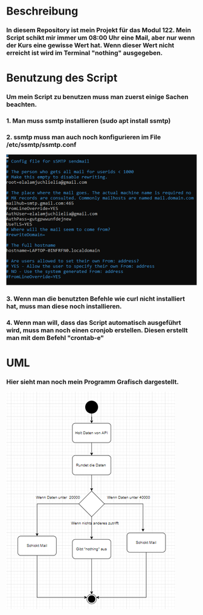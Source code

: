 # Beschreibung

### In diesem Repository ist mein Projekt für das Modul 122. Mein Script schikt mir immer um 08:00 Uhr eine Mail, aber nur wenn der Kurs eine gewisse Wert hat. Wenn dieser Wert nicht erreicht ist wird im Terminal "nothing" ausgegeben.

# Benutzung des Script

### Um mein Script zu benutzen muss man zuerst einige Sachen beachten.
### 1. Man muss ssmtp installieren (sudo apt install ssmtp)
### 2. ssmtp muss man auch noch konfigurieren im File /etc/ssmtp/ssmtp.conf
![Mein ssmtp.conf](Bilder\ssmtp_conf.png)

### 3. Wenn man die benutzten Befehle wie curl nicht installiert hat, muss man diese noch installieren.
### 4. Wenn man will, dass das Script automatisch ausgeführt wird, muss man noch einen cronjob erstellen. Diesen erstellt man mit dem Befehl "crontab-e"

# UML 

### Hier sieht man noch mein Programm Grafisch dargestellt.
![Mein UML](Bilder\UML.png)